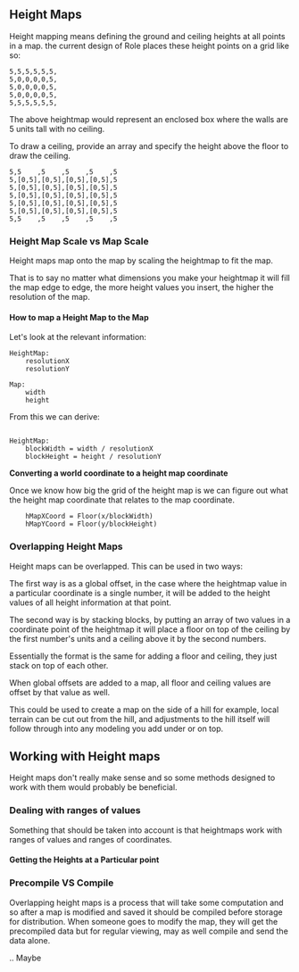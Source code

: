 ## Height Maps

Height mapping means defining the ground and ceiling heights at all points in a map. the current design of Role places these height points on a grid like so:

```
5,5,5,5,5,5,
5,0,0,0,0,5,
5,0,0,0,0,5,
5,0,0,0,0,5,
5,5,5,5,5,5,
```
The above heightmap would represent an enclosed box where the walls are 5 units tall with no ceiling.

To draw a ceiling, provide an array and specify the height above the floor to draw the ceiling.

```
5,5    ,5    ,5    ,5    ,5
5,[0,5],[0,5],[0,5],[0,5],5
5,[0,5],[0,5],[0,5],[0,5],5
5,[0,5],[0,5],[0,5],[0,5],5
5,[0,5],[0,5],[0,5],[0,5],5
5,[0,5],[0,5],[0,5],[0,5],5
5,5    ,5    ,5    ,5    ,5
```

### Height Map Scale vs Map Scale

Height maps map onto the map by scaling the heightmap to fit the map.

That is to say no matter what dimensions you make your heightmap it will fill the map edge to edge, the more height values you insert, the higher the resolution of the map.

#### How to map a Height Map to the Map

Let's look at the relevant information:
```
HeightMap:
    resolutionX
    resolutionY

Map:
    width
    height

```

From this we can derive:
```

HeightMap:
    blockWidth = width / resolutionX
    blockHeight = height / resolutionY

```

**Converting a world coordinate to a height map coordinate**

Once we know how big the grid of the height map is we can figure out what the height map coordinate that relates to the map coordinate.

```
    hMapXCoord = Floor(x/blockWidth)
    hMapYCoord = Floor(y/blockHeight)
```

### Overlapping Height Maps
Height maps can be overlapped. This can be used in two ways:

The first way is as a global offset, in the case where the heightmap value in a particular coordinate is a single number, it will be added to the height values of all height information at that point.

The second way is by stacking blocks, by putting an array of two values in a coordinate point of the heightmap it will place a floor on top of the ceiling by the first number's units and a ceiling above it by the second numbers.

Essentially the format is the same for adding a floor and ceiling, they just stack on top of each other.

When global offsets are added to a map, all floor and ceiling values are offset by that value as well.

This could be used to create a map on the side of a hill for example, local terrain can be cut out from the hill, and adjustments to the hill itself will follow through into any modeling you add under or on top.

## Working with Height maps

Height maps don't really make sense and so some methods designed to work with 
them would probably be beneficial.

### Dealing with ranges of values

Something that should be taken into account is that heightmaps work with ranges of values and ranges of coordinates.

#### Getting the Heights at a Particular point




### Precompile VS Compile

Overlapping height maps is a process that will take some computation and so after a map is modified and saved it should be compiled before storage for distribution. When someone goes to modify the map, they will get the precompiled data but for regular viewing, may as well compile and send the data alone.

.. Maybe

